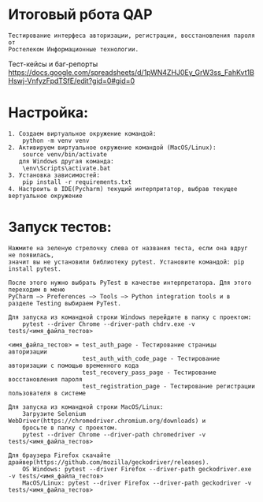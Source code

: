 # Итоговый рбота QAP

    Тестирование интерфеса авторизации, регистрации, восстановления пароля от 
    Ростелеком Информационные технологии.
    
Тест-кейсы и баг-репорты
https://docs.google.com/spreadsheets/d/1pWN4ZHJ0Ey_GrW3ss_FahKvt1BHswj-VnfyzFpdTSfE/edit?gid=0#gid=0
    
# Настройка:
    1. Создаем виртуальное окружение командой:
        python -m venv venv
    2. Активируем виртуальное окружение командой (MacOS/Linux):
        source venv/bin/activate
       для Windows другая команда:
        \env\Scripts\activate.bat
    3. Установка зависимостей:
        pip install -r requirements.txt
    4. Настроить в IDE(Pycharm) текущий интерпритатор, выбрав текущее вертуальное окружение


# Запуск тестов:
    Нажмите на зеленую стрелочку слева от названия теста, если она вдруг не появилась, 
    значит вы не установили библиотеку pytest. Установите командой: pip install pytest. 
    
    После этого нужно выбрать PyTest в качестве интерпретатора. Для этого переходим в меню 
    PyCharm —> Preferences —> Tools —> Python integration tools и в разделе Testing выбираем PyTest.

    Для запуска из командной строки Windows перейдите в папку с проектом: 
        pytest --driver Chrome --driver-path chdrv.exe -v tests/<имя_файла_тестов>
        
    <имя_файла_тестов> = test_auth_page - Тестирование страницы авторизации
                         test_auth_with_code_page - Тестирование авторизации с помощью временного кода
                         test_recovery_pass_page - Тестирование восстановления пароля
                         test_registration_page - Тестирование регистрации пользователя в системе
                         
    Для запуска из командной строки MacOS/Linux:
        Загрузите Selenium WebDriver(https://chromedriver.chromium.org/downloads) и 
        бросьте в папку с проектом.
        pytest --driver Chrome --driver-path chromedriver -v tests/<имя_файла_тестов>

    Для браузера Firefox скачайте драйвер(https://github.com/mozilla/geckodriver/releases). 
        OS Windows: pytest --driver Firefox --driver-path geckodriver.exe -v tests/<имя_файла_тестов>
        MacOS/Linux: pytest --driver Firefox --driver-path geckodriver -v tests/<имя_файла_тестов>


